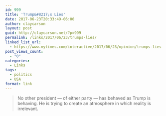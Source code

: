 ```yaml
---
id: 999
title: 'Trump&#8217;s Lies'
date: 2017-06-23T20:33:49-06:00
author: claycarson
layout: post
guid: http://claycarson.net/?p=999
permalink: /links/2017/06/23/trumps-lies/
linked_list_url:
  - https://www.nytimes.com/interactive/2017/06/23/opinion/trumps-lies.html
post_views_count:
  - "0"
categories:
  - Links
tags:
  - politics
  - USA
format: link
---
```

<blockquote>No other president — of either party — has behaved as Trump is behaving. He is trying to create an atmosphere in which reality is irrelevant.</blockquote>